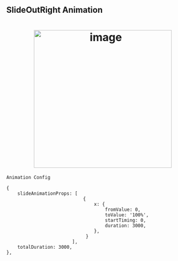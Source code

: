 ## SlideOutRight Animation
<h1 align="center">
<img width="360" alt="image" src="../../assets/slideOutRight.gif">
</h1>

`Animation Config`
```
{
	slideAnimationProps: [
							{
							 	x: {
                                    fromValue: 0,
                                    toValue: '100%',
                                    startTiming: 0,
                                    duration: 3000,
							 	},
							 }
						],
    totalDuration: 3000,
},
```
